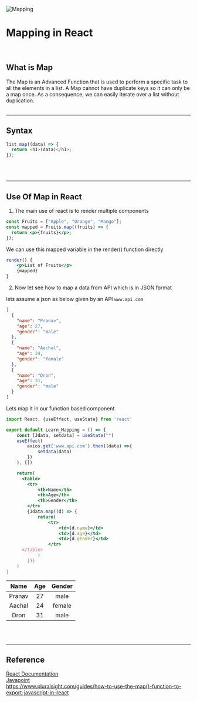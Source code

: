 ![Mapping](https://daqxzxzy8xq3u.cloudfront.net/wp-content/uploads/2020/12/17132206/react-how-to-use-map.jpg)

# Mapping in React

<br>

## What is Map

The Map is an Advanced Function that is used to perform a specific task to all the elements in a list. A Map cannot have duplicate keys so it can only be a map once. As a consequence, we can easily iterate over a list without duplication.
<br><br>

---

## Syntax

```javascript
list.map((data) => {
  return <h1>(data)</h1>;
});
```

<br><br>

---

## Use Of Map in React

1. The main use of react is to render multiple components

```jsx
const Fruits = ["Apple", "Orange", "Mango"];
const mapped = Fruits.map((fruits) => {
  return <p>{fruits}</p>;
});
```

We can use this mapped variable in the render() function directly

```jsx
render() {
    <p>List of Fruits</p>
    {mapped}
}
```

2. Now let see how to map a data from API which is in JSON format

lets assume a json as below given by an API `www.api.com`

```json
[
  {
    "name": "Pranav",
    "age": 27,
    "gender": "male"
  },
  {
    "name": "Aachal",
    "age": 24,
    "gender": "female"
  },
  {
    "name": "Dron",
    "age": 31,
    "gender": "male"
  }
]
```

Lets map it in our function based component

```jsx
import React, {useEffect, useState} from 'react'

export default Learn_Mapping = () => {
    const [Jdata, setdata] = useState("")
    useEffect(
        axios.get('www.api.com').then((data) =>{
            setdata(data)
        })
    ), [])

    return(
      <table>
        <tr>
            <th>Name</th>
            <th>Age</th>
            <th>Gender</th>
        </tr>
        {Jdata.map((d) => {
            return(
                <tr>
                    <td>{d.name}</td>
                    <td>{d.age}</td>
                    <td>{d.gender}</td>
                </tr>
      </table>
            )
        })}
    )
}
```

<center>

|  Name  | Age | Gender |
| :----: | :-: | :----: |
| Pranav | 27  |  male  |
| Aachal | 24  | female |
|  Dron  | 31  |  male  |

</center>



<br><br>

---

## Reference

[React Documentation](https://reactjs.org/docs/lists-and-keys.html)
<br>
[Javapoint](https://www.javatpoint.com/react-map)
<br>
https://www.pluralsight.com/guides/how-to-use-the-map()-function-to-export-javascript-in-react
